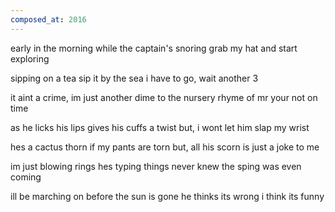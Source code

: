 ```yaml
---
composed_at: 2016
---
```


early in the morning
while the captain's snoring
grab my hat
and start exploring

sipping on a tea
sip it by the sea
i have to go, wait another 3

it aint a crime, im just another dime
to the nursery rhyme
of mr your not on time

as he licks his lips
gives his cuffs a twist
but, i wont let him slap my wrist

hes a cactus thorn
if my pants are torn
but, all his scorn
is just a joke to me

im just blowing rings
hes typing things
never knew the sping
was even coming

ill be marching on
before the sun is gone
he thinks its wrong
i think its funny
